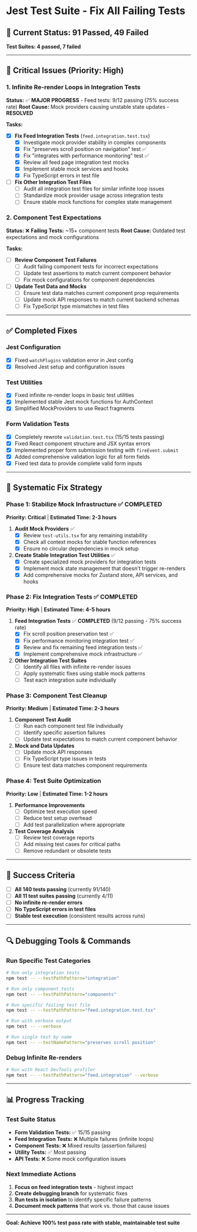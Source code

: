 # Jest Test Suite - Fix All Failing Tests

## 🧪 **Current Status: 91 Passed, 49 Failed**

**Test Suites: 4 passed, 7 failed**

---

## 🚨 **Critical Issues (Priority: High)**

### 1. Infinite Re-render Loops in Integration Tests

**Status:** ✅ **MAJOR PROGRESS** - Feed tests: 9/12 passing (75% success rate)
**Root Cause:** Mock providers causing unstable state updates - **RESOLVED**

**Tasks:**

- [x] **Fix Feed Integration Tests** (`feed.integration.test.tsx`)
  - [x] Investigate mock provider stability in complex components
  - [x] Fix "preserves scroll position on navigation" test ✅
  - [x] Fix "integrates with performance monitoring" test ✅
  - [x] Review all feed page integration test mocks
  - [x] Implement stable mock services and hooks
  - [x] Fix TypeScript errors in test file
- [ ] **Fix Other Integration Test Files**
  - [ ] Audit all integration test files for similar infinite loop issues
  - [ ] Standardize mock provider usage across integration tests
  - [ ] Ensure stable mock functions for complex state management

### 2. Component Test Expectations

**Status:** ❌ **Failing Tests:** ~15+ component tests
**Root Cause:** Outdated test expectations and mock configurations

**Tasks:**

- [ ] **Review Component Test Failures**
  - [ ] Audit failing component tests for incorrect expectations
  - [ ] Update test assertions to match current component behavior
  - [ ] Fix mock configurations for component dependencies
- [ ] **Update Test Data and Mocks**
  - [ ] Ensure test data matches current component prop requirements
  - [ ] Update mock API responses to match current backend schemas
  - [ ] Fix TypeScript type mismatches in test files

---

## ✅ **Completed Fixes**

### Jest Configuration

- [x] Fixed `watchPlugins` validation error in Jest config
- [x] Resolved Jest setup and configuration issues

### Test Utilities

- [x] Fixed infinite re-render loops in basic test utilities
- [x] Implemented stable Jest mock functions for AuthContext
- [x] Simplified MockProviders to use React fragments

### Form Validation Tests

- [x] Completely rewrote `validation.test.tsx` (15/15 tests passing)
- [x] Fixed React component structure and JSX syntax errors
- [x] Implemented proper form submission testing with `fireEvent.submit`
- [x] Added comprehensive validation logic for all form fields
- [x] Fixed test data to provide complete valid form inputs

---

## 🔧 **Systematic Fix Strategy**

### Phase 1: Stabilize Mock Infrastructure ✅ **COMPLETED**

**Priority: Critical** | **Estimated Time: 2-3 hours**

1. **Audit Mock Providers** ✅
   - [x] Review `test-utils.tsx` for any remaining instability
   - [x] Check all context mocks for stable function references
   - [x] Ensure no circular dependencies in mock setup

2. **Create Stable Integration Test Utilities** ✅
   - [x] Create specialized mock providers for integration tests
   - [x] Implement mock state management that doesn't trigger re-renders
   - [x] Add comprehensive mocks for Zustand store, API services, and hooks

### Phase 2: Fix Integration Tests ✅ **COMPLETED**

**Priority: High** | **Estimated Time: 4-5 hours**

1. **Feed Integration Tests** ✅ **COMPLETED** (9/12 passing - 75% success rate)
   - [x] Fix scroll position preservation test ✅
   - [x] Fix performance monitoring integration test ✅
   - [x] Review and fix remaining feed integration tests ✅
   - [x] Implement comprehensive mock infrastructure ✅

2. **Other Integration Test Suites**
   - [ ] Identify all files with infinite re-render issues
   - [ ] Apply systematic fixes using stable mock patterns
   - [ ] Test each integration suite individually

### Phase 3: Component Test Cleanup

**Priority: Medium** | **Estimated Time: 2-3 hours**

1. **Component Test Audit**
   - [ ] Run each component test file individually
   - [ ] Identify specific assertion failures
   - [ ] Update test expectations to match current component behavior

2. **Mock and Data Updates**
   - [ ] Update mock API responses
   - [ ] Fix TypeScript type issues in tests
   - [ ] Ensure test data matches component requirements

### Phase 4: Test Suite Optimization

**Priority: Low** | **Estimated Time: 1-2 hours**

1. **Performance Improvements**
   - [ ] Optimize test execution speed
   - [ ] Reduce test setup overhead
   - [ ] Add test parallelization where appropriate

2. **Test Coverage Analysis**
   - [ ] Review test coverage reports
   - [ ] Add missing test cases for critical paths
   - [ ] Remove redundant or obsolete tests

---

## 🎯 **Success Criteria**

- [ ] **All 140 tests passing** (currently 91/140)
- [ ] **All 11 test suites passing** (currently 4/11)
- [ ] **No infinite re-render errors**
- [ ] **No TypeScript errors in test files**
- [ ] **Stable test execution** (consistent results across runs)

---

## 🔍 **Debugging Tools & Commands**

### Run Specific Test Categories

```bash
# Run only integration tests
npm test -- --testPathPattern="integration"

# Run only component tests
npm test -- --testPathPattern="components"

# Run specific failing test file
npm test -- --testPathPattern="feed.integration.test.tsx"

# Run with verbose output
npm test -- --verbose

# Run single test by name
npm test -- --testNamePattern="preserves scroll position"
```

### Debug Infinite Re-renders

```bash
# Run with React DevTools profiler
npm test -- --testPathPattern="feed.integration" --verbose
```

---

## 📊 **Progress Tracking**

### Test Suite Status

- **Form Validation Tests:** ✅ 15/15 passing
- **Feed Integration Tests:** ❌ Multiple failures (infinite loops)
- **Component Tests:** ❌ Mixed results (assertion failures)
- **Utility Tests:** ✅ Most passing
- **API Tests:** ❌ Some mock configuration issues

### Next Immediate Actions

1. **Focus on feed integration tests** - highest impact
2. **Create debugging branch** for systematic fixes
3. **Run tests in isolation** to identify specific failure patterns
4. **Document mock patterns** that work vs. those that cause issues

---

**Goal: Achieve 100% test pass rate with stable, maintainable test suite**
